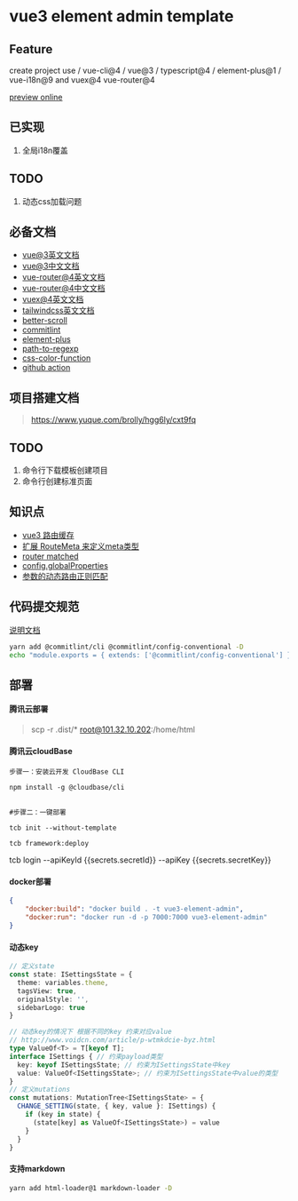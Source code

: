 # vue3 element admin template

## Feature

create project use / vue-cli@4 / vue@3 / typescript@4 /  element-plus@1 /  vue-i18n@9  and vuex@4 vue-router@4  

[preview online](https://hello-cloudbase-2gynpr709b78f915-1258857408.tcloudbaseapp.com/)

## 已实现

1. 全局i18n覆盖



## TODO

1. 动态css加载问题

## 必备文档

- [vue@3英文文档](https://v3.vuejs.org/guide/introduction.html)
- [vue@3中文文档](https://v3.cn.vuejs.org/api/)
- [vue-router@4英文文档](https://next.router.vuejs.org/)
- [vue-router@4中文文档](https://next.router.vuejs.org/zh/index.html)
- [vuex@4英文文档](https://next.vuex.vuejs.org/)
- [tailwindcss英文文档](https://tailwindcss.com/)
- [better-scroll](https://better-scroll.github.io/docs/zh-CN/guide/)
- [commitlint](https://commitlint.js.org/#/guides-local-setup?id=install-husky)
- [element-plus](https://element-plus.gitee.io/#/zh-CN/component/installation)
- [path-to-regexp](https://www.npmjs.com/package/path-to-regexp)
- [css-color-function](https://www.npmjs.com/package/css-color-function)
- [github action](https://www.ruanyifeng.com/blog/2019/09/getting-started-with-github-actions.html)


## 项目搭建文档

> https://www.yuque.com/brolly/hgg6ly/cxt9fq

## TODO

1. 命令行下载模板创建项目
2. 命令行创建标准页面

## 知识点 

- [vue3 路由缓存](https://next.router.vuejs.org/guide/migration/index.html#router-view-keep-alive-and-transition)
- [扩展 RouteMeta 来定义meta类型](https://next.router.vuejs.org/zh/guide/advanced/meta.html)
- [router matched](https://next.router.vuejs.org/zh/api/#matched)
- [config.globalProperties](https://v3.cn.vuejs.org/guide/migration/global-api.html#vue-prototype-%E6%9B%BF%E6%8D%A2%E4%B8%BA-config-globalproperties)
- [参数的动态路由正则匹配]( https://next.router.vuejs.org/zh/guide/essentials/route-matching-syntax.html#%E5%8F%AF%E9%87%8D%E5%A4%8D%E7%9A%84%E5%8F%82%E6%95%B0)

## 代码提交规范

[说明文档](https://github.com/qqjay2017/react_typescript_webpack_test)

```sh
yarn add @commitlint/cli @commitlint/config-conventional -D
echo "module.exports = { extends: ['@commitlint/config-conventional'] };" > commitlint.config.js

```



## 部署

#### 腾讯云部署

> scp -r  .dist/* root@101.32.10.202:/home/html


####  腾讯云cloudBase

```
步骤一：安装云开发 CloudBase CLI

npm install -g @cloudbase/cli


#步骤二：一键部署

tcb init --without-template

tcb framework:deploy

```

tcb login --apiKeyId {{secrets.secretId}}  --apiKey  {{secrets.secretKey}}


#### docker部署

```json
{
    "docker:build": "docker build . -t vue3-element-admin",
    "docker:run": "docker run -d -p 7000:7000 vue3-element-admin"
}
```



#### 动态key



```ts
// 定义state
const state: ISettingsState = {
  theme: variables.theme,
  tagsView: true,
  originalStyle: '',
  sidebarLogo: true
}

// 动态key的情况下 根据不同的key 约束对应value
// http://www.voidcn.com/article/p-wtmkdcie-byz.html
type ValueOf<T> = T[keyof T];
interface ISettings { // 约束payload类型
  key: keyof ISettingsState; // 约束为ISettingsState中key
  value: ValueOf<ISettingsState>; // 约束为ISettingsState中value的类型
}
// 定义mutations
const mutations: MutationTree<ISettingsState> = {
  CHANGE_SETTING(state, { key, value }: ISettings) {
    if (key in state) {
      (state[key] as ValueOf<ISettingsState>) = value
    }
  }
}


```

#### 支持markdown

```sh
yarn add html-loader@1 markdown-loader -D
```